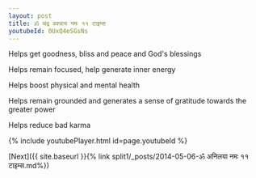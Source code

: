 ```yaml
---
layout: post
title: ॐ चंद्र वक्त्राय नमः ११ टाइम्स
youtubeId: 0UxQ4eSGsNs
---
```

 
 
Helps get goodness, bliss and peace and God's blessings
 
Helps remain focused, help generate inner energy 
 
Helps boost physical and mental health 
 
Helps remain grounded and generates a sense of gratitude towards the greater power 
 
Helps reduce bad karma
 
 
 
 


{% include youtubePlayer.html id=page.youtubeId %}
 
[Next]({{ site.baseurl }}{% link  split1/_posts/2014-05-06-ॐ अनिलया नमः ११ टाइम्स.md%})
 
